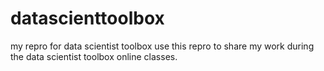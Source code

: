 datascienttoolbox
=================

my repro for data scientist toolbox
use this repro to share my work during the data scientist toolbox online classes.

